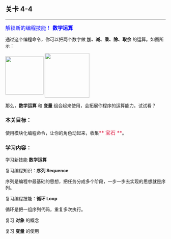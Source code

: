 ## 关卡 4-4

------
<font color=#0000FF size=3>解锁新的编程技能！ **数学运算**</font>

通过这个编程命令，你可以把两个数字做 **加、减、乘、除、取余** 的运算。如图所示：

<img src="./scene/image/math_base.png" width = "120" alt="" align=center />

<img src="./scene/image/math_calc.png" width = "140" alt="" align=center />

那么，**数学运算** 和 **变量** 组合起来使用，会拓展你程序的运算能力。试试看？

### 本关目标：
使用模块化编程命令，让你的角色动起来，收集<font color=#DC143C size=3>** 宝石 **</font>。

### 学习内容：
学习新技能 **数学运算**

复习编程知识：**序列 Sequence**

序列是编程中最基础的思想，把任务分成多个阶段，一步一步去实现的思想就是序列。

复习编程技能：**循环 Loop**

循环是把一组序列代码，重复多次执行。

复习 **对象** 的概念

复习 **变量** 的使用
